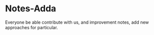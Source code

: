# Notes-Adda
Everyone be able contribute with us, and improvement notes, add new approaches for particular.
